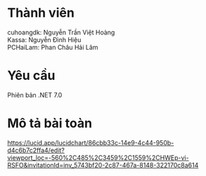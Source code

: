 # Thành viên
cuhoangdk: Nguyễn Trần Việt Hoàng  
Kassa: Nguyễn Đình Hiệu  
PCHaiLam: Phan Châu Hải Lâm
# Yêu cầu 
Phiên bản .NET 7.0
# Mô tả bài toàn
https://lucid.app/lucidchart/86cbb33c-14e9-4c44-950b-d4c6b7c2ffa4/edit?viewport_loc=-560%2C485%2C3459%2C1559%2CHWEp-vi-RSFO&invitationId=inv_5743bf20-2c87-467a-8148-322170c8a614

